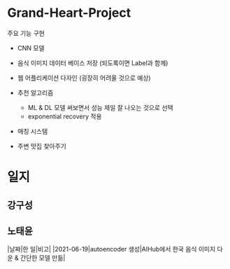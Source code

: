 # Grand-Heart-Project 

주요 기능 구현
- CNN 모델 
- 음식 이미지 데이터 베이스 저장 (되도록이면 Label과 함께)
- 웹 어플리케이션 다자인 (굉장히 어려울 것으로 예상)
- 추천 알고리즘 
  - ML & DL 모델 써보면서 성능 제일 잘 나오는 것으로 선택
  - exponential recovery 적용

- 매칭 시스템
- 주변 맛집 찾아주기

# 일지
## 강구성

## 노태윤
|날짜|한 일|비고|
|2021-06-19|autoencoder 생성|AIHub에서 한국 음식 이미지 다운 & 간단한 모델 만듦|

